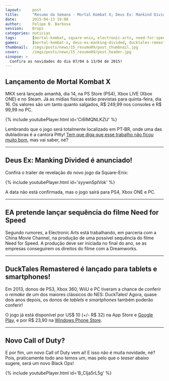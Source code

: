```yaml
---
layout:     post
title:      "Resumo da Semana - Mortal Kombat X; Deus Ex: Mankind Divided; Continuação do filme de Need for Speed e mais.. "
date:       2015-04-13 19:00
author:     Felipe B. Barbosa
session:    Drops
categories: noticias
tags:       [mortal-kombat, square-enix, electronic-arts, need-for-speed, call-of-duty]
games:      [mortal-kombat-x, deus-ex-manking-divided, ducktales-remastered]
thumbnail:  /imgs/posts/news/15_resumo09/post_thumbnail.jpg
cover:      /imgs/posts/news/15_resumo09/post_header.jpg
sinopse: >
  Confira as novidades do dia 07/04 à 13/04 de 2015!
---
```

## Lançamento de Mortal Kombat X

MKX será lançado amanhã, dia 14, na PS Store (PS4), Xbox LIVE (Xbox ONE) e no Steam. Já as mídias físicas estão previstas para quinta-feira, dia 16. Os valores são um tanto quanto salgados, R$ 249,99 nos consoles e R$ 99,99 no PC.

{% include youtubePlayer.html id='Ci6lMQNLKZU' %}

Lembrando que o jogo será totalmente localizado em PT-BR, onde uma das dubladoras é a cantora Pitty! [Tem que diga que esse trabalho não ficou muito bom](http://overloadr.com.br/noticias/2015/04/cenas-dubladas-de-mortal-kombat-x-vazam-e-mostram-problemas-na-localizacao-jogo/), mas vai saber, né?

---

## Deus Ex: Manking Divided é anunciado!

Confira o trailer de revelação do novo jogo da Square-Enix:

{% include youtubePlayer.html id='syywnSpIVok' %}

A data não está confirmada, mas o jogo sairá para PS4, Xbox ONE e PC.

---

## EA pretende lançar sequência do filme Need for Speed

Segundo rumores, a Electronic Arts está trabalhando, em parceria com a China Movie Channel, na produção de uma possível sequência do filme Need for Speed. A produção deve ser iniciada no final do ano, se as empresas conseguirem os direitos do filme com a Dreamworks.

---

## DuckTales Remastered é lançado para tablets e smartphones!

Em 2013, donos de PS3, Xbox 360, WiiU e PC tiveram a chance de conferir o *remake* de um dos maiores clássicos do NES: DuckTales! Agora, quase dois anos depois, os donos de *tablets* e *smartphones* também poderão conferir!

O jogo já está disponível por US$ 10 (+/- R$ 32) na App Store e [Google Play](https://play.google.com/store/apps/details?id=com.disney.ducktalesremastered_goo&hl=pt-BR), e por R$ 23,90 na [Windows Phone Store](http://www.windowsphone.com/pt-br/store/app/ducktales-remastered/5ac7627c-08d0-42b8-8100-17b3a2c0c5b2).

---

## Novo Call of Duty?

E por fim, um novo Call of Duty vem aí! E isso não é muita novidade, né? Pois, praticamente todo ano temos um, mas pelo que o *teaser* abaixo sugere, será um novo Black Ops!

{% include youtubePlayer.html id='B_CIja5rL5g' %}
